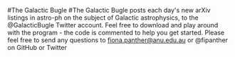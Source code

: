 #The Galactic Bugle
#The Galactic Bugle posts each day's new arXiv listings in astro-ph on the subject of Galactic astrophysics, to the @GalacticBugle Twitter account. Feel free to download and play around with the program - the code is commented to help you get started. Please feel free to send any questions to fiona.panther@anu.edu.au or @fipanther on GitHub or Twitter
